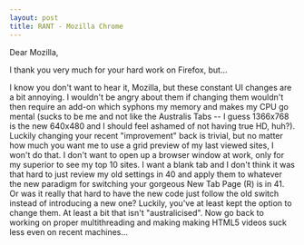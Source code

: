 ```yaml
---
layout: post
title: RANT - Mozilla Chrome
---
```


Dear Mozilla,

I thank you very much for your hard work on Firefox, but...

I know you don't want to hear it, Mozilla, but these constant UI changes are a bit annoying. I wouldn't be angry about them if changing them wouldn't then require an add-on which syphons my memory and makes my CPU go mental (sucks to be me and not like the Australis Tabs -- I guess 1366x768 is the new 640x480 and I should feel ashamed of not having true HD, huh?). Luckily changing your recent "improvement" back is trivial, but no matter how much you want me to use a grid preview of my last viewed sites, I won't do that. I don't want to open up a browser window at work, only for my superior to see my top 10 sites. I want a blank tab and I don't think it was that hard to just review my old settings in 40 and apply them to whatever the new paradigm for switching your gorgeous New Tab Page (R) is in 41. Or was it really that hard to have the new code just follow the old switch instead of introducing a new one? Luckily, you've at least kept the option to change them. At least a bit that isn't "australicised". Now go back to working on proper multithreading and making making HTML5 videos suck less even on recent machines...

